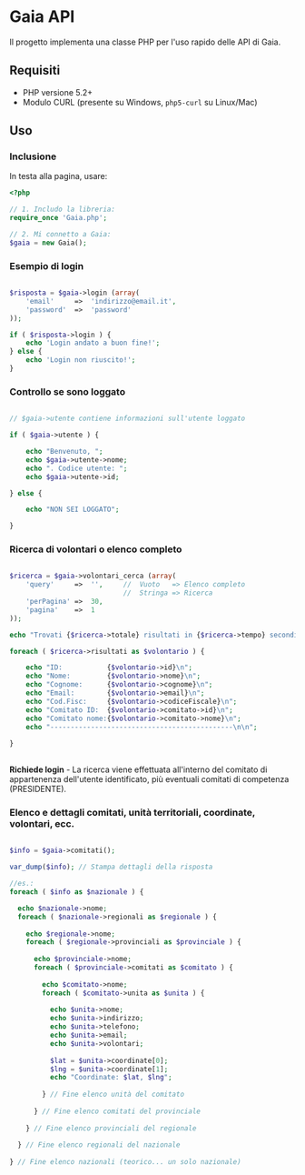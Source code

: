 # Gaia API

Il progetto implementa una classe PHP per l'uso rapido delle API di Gaia.

## Requisiti

* PHP versione 5.2+ 
* Modulo CURL (presente su Windows, `php5-curl` su Linux/Mac)

## Uso

### Inclusione 

In testa alla pagina, usare:

```php
<?php

// 1. Includo la libreria:
require_once 'Gaia.php';

// 2. Mi connetto a Gaia:
$gaia = new Gaia();
```

### Esempio di login

```php

$risposta = $gaia->login (array(
    'email'     =>  'indirizzo@email.it',
    'password'  =>  'password'
));

if ( $risposta->login ) {
    echo 'Login andato a buon fine!';
} else {
    echo 'Login non riuscito!';
}
```

### Controllo se sono loggato

```php

// $gaia->utente contiene informazioni sull'utente loggato

if ( $gaia->utente ) {

    echo "Benvenuto, ";
    echo $gaia->utente->nome;
    echo ". Codice utente: ";
    echo $gaia->utente->id;

} else {

    echo "NON SEI LOGGATO";

}

```


### Ricerca di volontari o elenco completo

```php

$ricerca = $gaia->volontari_cerca (array( 
    'query'     =>  '',     //  Vuoto   => Elenco completo
                            //  Stringa => Ricerca
    'perPagina' =>  30,
    'pagina'    =>  1
));

echo "Trovati {$ricerca->totale} risultati in {$ricerca->tempo} secondi.\n";

foreach ( $ricerca->risultati as $volontario ) {

    echo "ID:           {$volontario->id}\n";
    echo "Nome:         {$volontario->nome}\n";
    echo "Cognome:      {$volontario->cognome}\n";
    echo "Email:        {$volontario->email}\n";
    echo "Cod.Fisc:     {$volontario->codiceFiscale}\n";
    echo "Comitato ID:  {$volontario->comitato->id}\n";
    echo "Comitato nome:{$volontario->comitato->nome}\n";
    echo "---------------------------------------------\n\n";
    
}
    
```

**Richiede login** - 
La ricerca viene effettuata all'interno del comitato di appartenenza dell'utente identificato, più eventuali comitati di competenza (PRESIDENTE).


### Elenco e dettagli comitati, unità territoriali, coordinate, volontari, ecc.

```php

$info = $gaia->comitati();

var_dump($info); // Stampa dettagli della risposta

//es.:
foreach ( $info as $nazionale ) {

  echo $nazionale->nome;
  foreach ( $nazionale->regionali as $regionale ) {
  
    echo $regionale->nome;
    foreach ( $regionale->provinciali as $provinciale ) {
    
      echo $provinciale->nome;
      foreach ( $provinciale->comitati as $comitato ) {
      
        echo $comitato->nome;
        foreach ( $comitato->unita as $unita ) {
        
          echo $unita->nome;
          echo $unita->indirizzo;
          echo $unita->telefono;
          echo $unita->email;
          echo $unita->volontari;
          
          $lat = $unita->coordinate[0];
          $lng = $unita->coordinate[1];
          echo "Coordinate: $lat, $lng";
          
        } // Fine elenco unità del comitato
        
      } // Fine elenco comitati del provinciale
      
    } // Fine elenco provinciali del regionale
    
  } // Fine elenco regionali del nazionale
  
} // Fine elenco nazionali (teorico... un solo nazionale)

```


